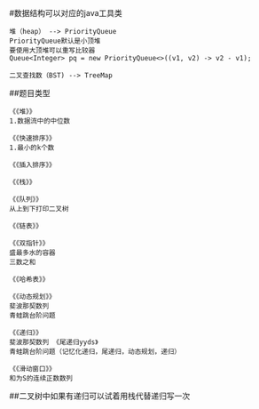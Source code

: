 #数据结构可以对应的java工具类

```
堆（heap） --> PriorityQueue
PriorityQueue默认是小顶堆 
要使用大顶堆可以重写比较器
Queue<Integer> pq = new PriorityQueue<>((v1, v2) -> v2 - v1);

```
```
二叉查找数（BST) --> TreeMap 
```


##题目类型

```
《《堆》》
1.数据流中的中位数
```

```
《《快速排序》》
1.最小的k个数
```

```
《《插入排序》》
```
```
《《栈》》
```
```
《《队列》》
从上到下打印二叉树
```
```
《《链表》》
```
```
《《双指针》》
盛最多水的容器
三数之和
```

```
《《哈希表》》
```
```
《《动态规划》》
斐波那契数列
青蛙跳台阶问题
```

```
《《递归》》
斐波那契数列 《尾递归yyds》
青蛙跳台阶问题（记忆化递归，尾递归，动态规划，递归）
```

```
《《滑动窗口》》
和为S的连续正数数列
```


##二叉树中如果有递归可以试着用栈代替递归写一次